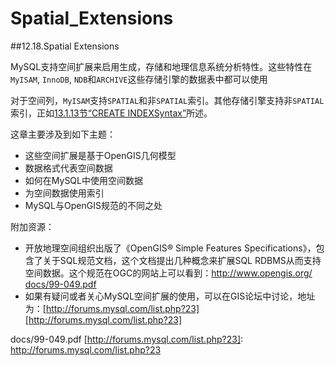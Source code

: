 # Spatial_Extensions

##12.18.Spatial Extensions

MySQL支持空间扩展来启用生成，存储和地理信息系统分析特性。这些特性在`MyISAM`, `InnoDB`, `NDB`和`ARCHIVE`这些存储引擎的数据表中都可以使用

对于空间列，`MyISAM`支持`SPATIAL`和非`SPATIAL`索引。其他存储引擎支持非`SPATIAL`索引，正如[13.1.13节“CREATE INDEXSyntax”][13-1-13-CIS]所述。

这章主要涉及到如下主题：

* 这些空间扩展是基于OpenGIS几何模型
* 数据格式代表空间数据
* 如何在MySQL中使用空间数据
* 为空间数据使用索引
* MySQL与OpenGIS规范的不同之处

附加资源：

* 开放地理空间组织出版了《OpenGIS® Simple Features Specifications》，包含了关于SQL规范文档，这个文档提出几种概念来扩展SQL RDBMS从而支持空间数据。这个规范在OGC的网站上可以看到：[http://www.opengis.org/
docs/99-049.pdf][http://www.opengis.org/
docs/99-049.pdf]
* 如果有疑问或者关心MySQL空间扩展的使用，可以在GIS论坛中讨论，地址为：[http://forums.mysql.com/list.php?23][http://forums.mysql.com/list.php?23]


[13-1-13-CIS]:../Chapter_13/13.01.13_CREATE_INDEX_Syntax.md
[http://www.opengis.org/
docs/99-049.pdf]:http://www.opengis.org/
docs/99-049.pdf
[http://forums.mysql.com/list.php?23]: http://forums.mysql.com/list.php?23

